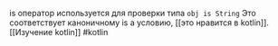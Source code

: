 is оператор используется для проверки типа
```obj is String```
Это соответствует каноничному is a условию, [[это нравится в kotlin]]. 
[[Изучение kotlin]]
#kotlin 